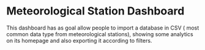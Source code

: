# Meteorological Station Dashboard
This dashboard has as goal allow people to import a database in CSV ( most common data type from meteorological stations), showing some analytics on its homepage and also exporting it according to filters.
